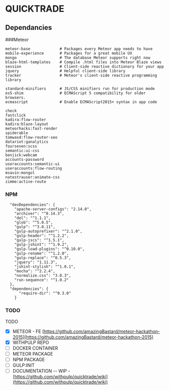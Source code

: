 # QUICKTRADE
## Dependancies
###Meteor
    
    meteor-base             # Packages every Meteor app needs to have
    mobile-experience       # Packages for a great mobile UX
    mongo                   # The database Meteor supports right now
    blaze-html-templates    # Compile .html files into Meteor Blaze views
    session                 # Client-side reactive dictionary for your app
    jquery                  # Helpful client-side library
    tracker                 # Meteor's client-side reactive programming library
    
    standard-minifiers      # JS/CSS minifiers run for production mode
    es5-shim                # ECMAScript 5 compatibility for older browsers.
    ecmascript              # Enable ECMAScript2015+ syntax in app code
    
    check
    fastclick
    kadira:flow-router
    kadira:blaze-layout
    meteorhacks:fast-render
    spiderable
    tomwasd:flow-router-seo
    datariot:ganalytics
    fourseven:scss
    semantic:ui-css
    benjick:webcam
    accounts-password
    useraccounts:semantic-ui
    useraccounts:flow-routing
    msavin:mongol
    natestrauser:animate-css
    zimme:active-route
    
### NPM

      "devDependencies": {
        "apache-server-configs": "2.14.0",
        "archiver": "^0.14.3",
        "del": "^1.1.1",
        "glob": "^5.0.5",
        "gulp": "^3.8.11",
        "gulp-autoprefixer": "^2.1.0",
        "gulp-header": "^1.2.2",
        "gulp-jscs": "^1.5.1",
        "gulp-jshint": "^1.9.2",
        "gulp-load-plugins": "^0.10.0",
        "gulp-rename": "^1.2.0",
        "gulp-replace": "^0.5.3",
        "jquery": "1.11.3",
        "jshint-stylish": "^1.0.1",
        "mocha": "^2.2.4",
        "normalize.css": "3.0.3",
        "run-sequence": "^1.0.2"
      },
      "dependencies": {
          "require-dir": "^0.3.0"
        }
        
### TODO

TODO
- [x] METEOR - FE [https://github.com/amazingBastard/meteor-hackathon-2015](https://github.com/amazingBastard/meteor-hackathon-2015)
- [x] WITHPULP REPO
- [ ] DOCKER CONTAINER
- [ ] METEOR PACKAGE
- [ ] NPM PACKAGE
- [ ] GULP:INIT 
- [ ] DOCUMENTATION -- WIP - [https://github.com/withpulp/quicktrade/wiki](https://github.com/withpulp/quicktrade/wiki)
